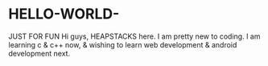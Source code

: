 # HELLO-WORLD-
JUST FOR FUN
Hi guys, HEAPSTACKS here.
I am pretty new to coding. I am learning c & c++ now, & wishing to learn web development & android development next.
